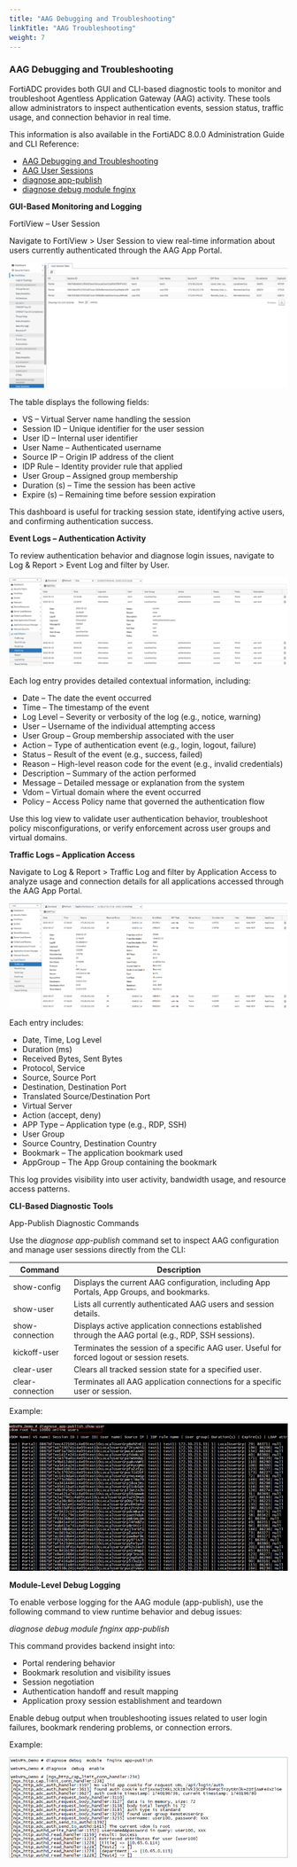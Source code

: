 ```yaml
---
title: "AAG Debugging and Troubleshooting"
linkTitle: "AAG Troubleshooting"
weight: 7 
---
```


### AAG Debugging and Troubleshooting

FortiADC provides both GUI and CLI-based diagnostic tools to monitor and troubleshoot Agentless Application Gateway (AAG) activity. These tools allow administrators to inspect authentication events, session status, traffic usage, and connection behavior in real time.

This information is also available in the FortiADC 8.0.0 Administration Guide and CLI Reference:

- [AAG Debugging and Troubleshooting](https://docs.fortinet.com/document/fortiadc/8.0.0/administration-guide/694701)
- [AAG User Sessions](https://docs.fortinet.com/document/fortiadc/8.0.0/administration-guide/545501)
- [diagnose app-publish](https://docs.fortinet.com/document/fortiadc/8.0.0/cli-reference/536628)
- [diagnose debug module fnginx](https://docs.fortinet.com/document/fortiadc/8.0.0/cli-reference/114820/diagnose-debug-module-fnginx)

**GUI-Based Monitoring and Logging**

FortiView – User Session

Navigate to FortiView > User Session to view real-time information about users currently authenticated through the AAG App Portal.

![](aag24.png)

The table displays the following fields:

- VS – Virtual Server name handling the session
- Session ID – Unique identifier for the user session
- User ID – Internal user identifier
- User Name – Authenticated username
- Source IP – Origin IP address of the client
- IDP Rule – Identity provider rule that applied
- User Group – Assigned group membership
- Duration (s) – Time the session has been active
- Expire (s) – Remaining time before session expiration

This dashboard is useful for tracking session state, identifying active users, and confirming authentication success.

**Event Logs – Authentication Activity**

To review authentication behavior and diagnose login issues, navigate to Log & Report > Event Log and filter by User.

![](aag25.png)

Each log entry provides detailed contextual information, including:

- Date – The date the event occurred
- Time – The timestamp of the event
- Log Level – Severity or verbosity of the log (e.g., notice, warning)
- User – Username of the individual attempting access
- User Group – Group membership associated with the user
- Action – Type of authentication event (e.g., login, logout, failure)
- Status – Result of the event (e.g., success, failed)
- Reason – High-level reason code for the event (e.g., invalid credentials)
- Description – Summary of the action performed
- Message – Detailed message or explanation from the system
- Vdom – Virtual domain where the event occurred
- Policy – Access Policy name that governed the authentication flow

Use this log view to validate user authentication behavior, troubleshoot policy misconfigurations, or verify enforcement across user groups and virtual domains.

**Traffic Logs – Application Access**

Navigate to Log & Report > Traffic Log and filter by Application Access to analyze usage and connection details for all applications accessed through the AAG App Portal.

![](aag26.png)

Each entry includes:

- Date, Time, Log Level
- Duration (ms)
- Received Bytes, Sent Bytes
- Protocol, Service
- Source, Source Port
- Destination, Destination Port
- Translated Source/Destination Port
- Virtual Server
- Action (accept, deny)
- APP Type – Application type (e.g., RDP, SSH)
- User Group
- Source Country, Destination Country
- Bookmark – The application bookmark used
- AppGroup – The App Group containing the bookmark

This log provides visibility into user activity, bandwidth usage, and resource access patterns.

**CLI-Based Diagnostic Tools**

App-Publish Diagnostic Commands

Use the *diagnose app-publish* command set to inspect AAG configuration and manage user sessions directly from the CLI:

|Command|Description|
|-------|-----------|
|show-config|Displays the current AAG configuration, including App Portals, App Groups, and bookmarks.|
|show-user|Lists all currently authenticated AAG users and session details.|
|show-connection|Displays active application connections established through the AAG portal (e.g., RDP, SSH sessions).|
|kickoff-user|Terminates the session of a specific AAG user. Useful for forced logout or session resets.|
|clear-user|Clears all tracked session state for a specified user.|
|clear-connection|Terminates all AAG application connections for a specific user or session.|

Example:

![](aag27.png)

**Module-Level Debug Logging**

To enable verbose logging for the AAG module (app-publish), use the following command to view runtime behavior and debug issues:

*diagnose debug module fnginx app-publish*

This command provides backend insight into:

- Portal rendering behavior
- Bookmark resolution and visibility issues
- Session negotiation
- Authentication handoff and result mapping
- Application proxy session establishment and teardown

Enable debug output when troubleshooting issues related to user login failures, bookmark rendering problems, or connection errors.

Example:

![](aag28.png)